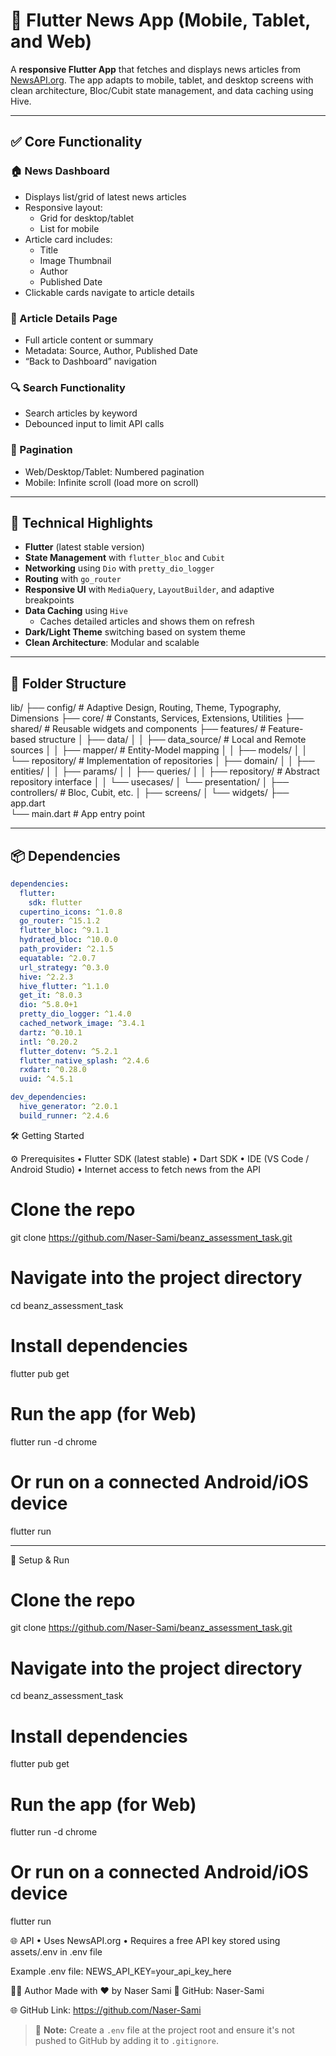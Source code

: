 # 📰 Flutter News App (Mobile, Tablet, and Web)

A **responsive Flutter App** that fetches and displays news articles from [NewsAPI.org](https://newsapi.org/). The app adapts to mobile, tablet, and desktop screens with clean architecture, Bloc/Cubit state management, and data caching using Hive.

---

## ✅ Core Functionality

### 🏠 News Dashboard

- Displays list/grid of latest news articles
- Responsive layout:
  - Grid for desktop/tablet
  - List for mobile
- Article card includes:
  - Title
  - Image Thumbnail
  - Author
  - Published Date
- Clickable cards navigate to article details

### 📄 Article Details Page

- Full article content or summary
- Metadata: Source, Author, Published Date
- “Back to Dashboard” navigation

### 🔍 Search Functionality

- Search articles by keyword
- Debounced input to limit API calls

### 📜 Pagination

- Web/Desktop/Tablet: Numbered pagination
- Mobile: Infinite scroll (load more on scroll)

---

## 🧠 Technical Highlights

- **Flutter** (latest stable version)
- **State Management** with `flutter_bloc` and `Cubit`
- **Networking** using `Dio` with `pretty_dio_logger`
- **Routing** with `go_router`
- **Responsive UI** with `MediaQuery`, `LayoutBuilder`, and adaptive breakpoints
- **Data Caching** using `Hive`
  - Caches detailed articles and shows them on refresh
- **Dark/Light Theme** switching based on system theme
- **Clean Architecture**: Modular and scalable

---

## 📁 Folder Structure

lib/
├── config/ # Adaptive Design, Routing, Theme, Typography, Dimensions
├── core/ # Constants, Services, Extensions, Utilities
├── shared/ # Reusable widgets and components
├── features/ # Feature-based structure
│ ├── data/
│ │ ├── data_source/ # Local and Remote sources
│ │ ├── mapper/ # Entity-Model mapping
│ │ ├── models/
│ │ └── repository/ # Implementation of repositories
│ ├── domain/
│ │ ├── entities/
│ │ ├── params/
│ │ ├── queries/
│ │ ├── repository/ # Abstract repository interface
│ │ └── usecases/
│ └── presentation/
│ ├── controllers/ # Bloc, Cubit, etc.
│ ├── screens/
│ └── widgets/
├── app.dart  
└── main.dart # App entry point

---

## 📦 Dependencies

```yaml
dependencies:
  flutter:
    sdk: flutter
  cupertino_icons: ^1.0.8
  go_router: ^15.1.2
  flutter_bloc: ^9.1.1
  hydrated_bloc: ^10.0.0
  path_provider: ^2.1.5
  equatable: ^2.0.7
  url_strategy: ^0.3.0
  hive: ^2.2.3
  hive_flutter: ^1.1.0
  get_it: ^8.0.3
  dio: ^5.8.0+1
  pretty_dio_logger: ^1.4.0
  cached_network_image: ^3.4.1
  dartz: ^0.10.1
  intl: ^0.20.2
  flutter_dotenv: ^5.2.1
  flutter_native_splash: ^2.4.6
  rxdart: ^0.28.0
  uuid: ^4.5.1

dev_dependencies:
  hive_generator: ^2.0.1
  build_runner: ^2.4.6
```

🛠️ Getting Started

⚙️ Prerequisites
• Flutter SDK (latest stable)
• Dart SDK
• IDE (VS Code / Android Studio)
• Internet access to fetch news from the API

# Clone the repo

git clone https://github.com/Naser-Sami/beanz_assessment_task.git

# Navigate into the project directory

cd beanz_assessment_task

# Install dependencies

flutter pub get

# Run the app (for Web)

flutter run -d chrome

# Or run on a connected Android/iOS device

flutter run

---

🔧 Setup & Run

# Clone the repo

git clone https://github.com/Naser-Sami/beanz_assessment_task.git

# Navigate into the project directory

cd beanz_assessment_task

# Install dependencies

flutter pub get

# Run the app (for Web)

flutter run -d chrome

# Or run on a connected Android/iOS device

flutter run

🌐 API
• Uses NewsAPI.org
• Requires a free API key stored using assets/.env in .env file

Example .env file:
NEWS_API_KEY=your_api_key_here

👨‍💻 Author
Made with ❤️ by Naser Sami 🚀
GitHub: Naser-Sami

🌐 GitHub Link:
https://github.com/Naser-Sami

> 🔔 **Note:** Create a `.env` file at the project root and ensure it's not pushed to GitHub by adding it to `.gitignore`.
